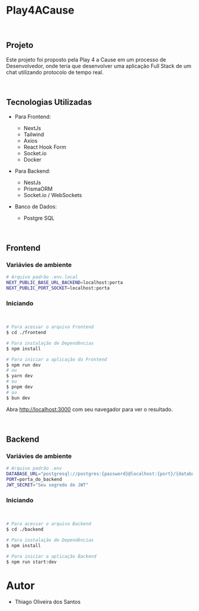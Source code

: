 # Play4ACause

</br>

## Projeto

Este projeto foi proposto pela Play 4 a Cause em um processo de Desenvolvedor, onde teria que desenvolver uma aplicação Full Stack de um chat utilizando protocolo de tempo real.

</br>

## Tecnologias Utilizadas

- Para Frontend:
  - NextJs
  - Tailwind
  - Axios
  - React Hook Form
  - Socket.io
  - Docker

- Para Backend:
  - NestJs
  - PrismaORM
  - Socket.io / WebSockets

- Banco de Dados:
   - Postgre SQL

</br>

## Frontend

### Variávies de ambiente

```bash
# Arquivo padrão .env.local
NEXT_PUBLIC_BASE_URL_BACKEND=localhost:porta
NEXT_PUBLIC_PORT_SOCKET=localhost:porta
```

### Iniciando

<br/>

```bash
# Para acessar o arquivo Frontend
$ cd ./frontend

# Para instalação de Dependências
$ npm install 

# Para iniciar a aplicação do Frontend
$ npm run dev
# ou
$ yarn dev
# ou
$ pnpm dev
# ou
$ bun dev
```
Abra [http://localhost:3000](http://localhost:3000) com seu navegador para ver o resultado.

</br>

## Backend
### Variávies de ambiente

```bash
# Arquivo padrão .env
DATABASE_URL="postgresql://postgres:{password}@localhost:{port}/{database}?schema=public" #Porta 5432 é a porta padrão do PostgreSQL
PORT=porta_do_backend
JWT_SECRET="Seu segredo do JWT"
```

### Iniciando

<br/>

```bash
# Para acessar o arquivo Backend
$ cd ./backend

# Para instalação de Dependências
$ npm install

# Para iniciar a aplicação Backend
$ npm run start:dev

```

# Autor
- Thiago Oliveira dos Santos
